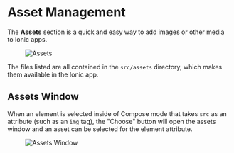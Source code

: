 ---
---

# Asset Management

The **Assets** section is a quick and easy way to add images or other media to Ionic apps.

<figure>
  <img alt="Assets" src="/docs/assets/img/studio/2/ss-assets.png" />
</figure>

The files listed are all contained in the `src/assets` directory, which makes them available in the Ionic app.

## Assets Window

When an element is selected inside of Compose mode that takes `src` as an attribute (such as an `img` tag), the "Choose" button will open the assets window and an asset can be selected for the element attribute.

<figure>
  <img alt="Assets Window" src="/docs/assets/img/studio/ss-assets-window.png" />
</figure>
